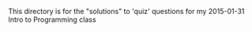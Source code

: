 This directory is for the "solutions" to 'quiz' questions for my 2015-01-31 Intro to Programming class